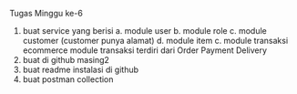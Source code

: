 Tugas Minggu ke-6 
1. buat service yang berisi 
a. module user
b. module role 
c. module customer (customer punya alamat)
d. module item 
c. module transaksi ecommerce
module transaksi terdiri dari 
Order
Payment 
Delivery
2. buat di github masing2 
3. buat readme instalasi di github
4. buat postman collection
